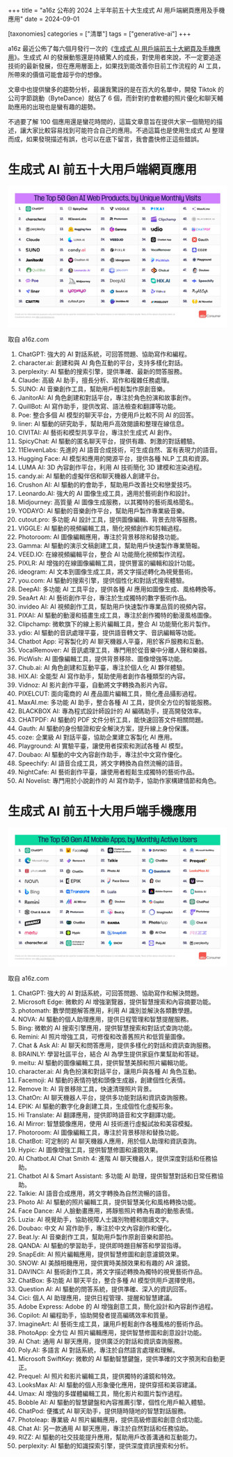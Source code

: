 +++
title = "a16z 公布的 2024 上半年前五十大生成式 AI 用戶端網頁應用及手機應用"
date = 2024-09-01

[taxonomies]
categories = ["清單"]
tags = ["generative-ai"]
+++

a16z 最近公佈了每六個月發行一次的《[生成式 AI 用戶端前五十大網頁及手機應用](https://a16z.com/100-gen-ai-apps-3/)》。生成式 AI 的發展動態還是持續驚人的成長，對使用者來說，不一定要追逐技術的最新發展，但在應用層面上，如果找到能改善你目前工作流程的 AI 工具，所帶來的價值可能會超乎你的想像。

文章中也提供蠻多的趨勢分析，最讓我驚訝的是在百大的名單中，開發 Tiktok 的公司字節跳動（ByteDance）就佔了 6 個，而針對約會軟體的照片優化和聊天輔助應用的出現也是蠻有趣的趨勢。

不過要了解 100 個應用還是蠻花時間的，這篇文章意旨在提供大家一個簡短的描述，讓大家比較容易找到可能符合自己的應用。不過這篇也是使用生成式 AI 整理而成，如果發現描述有誤，也可以在底下留言，我會盡快修正這些錯誤。

# 生成式 AI 前五十大用戶端網頁應用

![top 50 gen ai web app](gen-ai-top50-web-apps.webp)
<p class="image-caption">取自 a16z.com</p>

1. ChatGPT: 強大的 AI 對話系統，可回答問題、協助寫作和編程。
2. character.ai: 創建和與 AI 角色互動的平台，支持多樣化對話。
3. perplexity: AI 驅動的搜索引擎，提供準確、最新的問答服務。
4. Claude: 高級 AI 助手，擅長分析、寫作和複雜任務處理。
5. SUNO: AI 音樂創作工具，幫助用戶輕鬆製作原創音樂。
6. JanitorAI: AI 角色創建和對話平台，專注於角色扮演和故事創作。
7. QuillBot: AI 寫作助手，提供改寫、語法檢查和翻譯等功能。
8. Poe: 整合多個 AI 模型的聊天平台，方便用戶比較不同 AI 的回答。
9.  liner: AI 驅動的研究助手，幫助用戶高效閱讀和整理在線信息。
10. CIVITAI: AI 藝術和模型共享平台，專注於生成式 AI 創作。
11. SpicyChat: AI 驅動的匿名聊天平台，提供有趣、刺激的對話體驗。
12. 11ElevenLabs: 先進的 AI 語音合成技術，可生成自然、富有表現力的語音。
13. Hugging Face: AI 模型和應用的開源平台，提供各種 NLP 工具和資源。
14. LUMA AI: 3D 內容創作平台，利用 AI 技術簡化 3D 建模和渲染過程。
15. candy.ai: AI 驅動的虛擬伴侶和聊天機器人創建平台。
16. Crushon AI: AI 驅動的約會助手，幫助用戶改善社交和戀愛技巧。
17. Leonardo.AI: 強大的 AI 圖像生成工具，適用於藝術創作和設計。
18. Midjourney: 高質量 AI 圖像生成服務，以其獨特的藝術風格聞名。
19. YODAYO: AI 驅動的音樂創作平台，幫助用戶製作專業級音樂。
20. cutout.pro: 多功能 AI 設計工具，提供圖像編輯、背景去除等服務。
21. VIGGLE: AI 驅動的視頻編輯工具，簡化視頻創作和剪輯過程。
22. Photoroom: AI 圖像編輯應用，專注於背景移除和替換功能。
23. Gamma: AI 驅動的演示文稿創建工具，幫助用戶快速製作專業簡報。
24. VEED.IO: 在線視頻編輯平台，整合 AI 功能簡化視頻製作流程。
25. PIXLR: AI 增強的在線圖像編輯工具，提供豐富的編輯和設計功能。
26. ideogram: AI 文本到圖像生成工具，將文字描述轉化為視覺藝術。
27. you.com: AI 驅動的搜索引擎，提供個性化和對話式搜索體驗。
28. DeepAI: 多功能 AI 工具平台，提供各種 AI 應用如圖像生成、風格轉換等。
29. SeaArt AI: AI 藝術創作平台，專注於生成獨特的數字藝術作品。
30. invideo AI: AI 視頻創作工具，幫助用戶快速製作專業品質的視頻內容。
31. PIXAI: AI 驅動的動漫和插畫生成工具，專注於創作獨特的動漫風格圖像。
32. Clipchamp: 微軟旗下的線上影片編輯工具，整合 AI 功能簡化影片製作。
33. ydio: AI 驅動的音訊處理平臺，提供語音轉文字、音訊編輯等功能。
34. Chatbot App: 可客製化的 AI 聊天機器人平臺，用於客戶服務和互動。
35. VocalRemover: AI 音訊處理工具，專門用於從音樂中分離人聲和樂器。
36. PicWish: AI 圖像編輯工具，提供背景移除、圖像增強等功能。
37. Chub.ai: AI 角色創建和互動平臺，專注於個人化 AI 夥伴體驗。
38. HIX.AI: 全能型 AI 寫作助手，幫助使用者創作各種類型的內容。
39. Vidnoz: AI 影片創作平臺，自動將文字轉換為影片內容。
40. PIXELCUT: 面向電商的 AI 產品圖片編輯工具，簡化產品攝影過程。
41. MaxAI.me: 多功能 AI 助手，整合各種 AI 工具，提供全方位的智能服務。
42. BLACKBOX AI: 專為程式設計師設計的 AI 編碼助手，提高開發效率。
43. CHATPDF: AI 驅動的 PDF 文件分析工具，能快速回答文件相關問題。
44. Gauth: AI 驅動的身份驗證和安全解決方案，提升線上身份保護。
45. coze: 企業級 AI 對話平臺，協助企業建立客製化 AI 應用。
46. Playground: AI 實驗平臺，讓使用者探索和測試各種 AI 模型。
47. Doubao: AI 驅動的中文內容創作助手，專注於中文寫作優化。
48. Speechify: AI 語音合成工具，將文字轉換為自然流暢的語音。
49. NightCafe: AI 藝術創作平臺，讓使用者輕鬆生成獨特的藝術作品。
50. AI Novelist: 專門用於小說創作的 AI 寫作助手，協助作家構建情節和角色。

# 生成式 AI 前五十大用戶端手機應用

![top 50 gen ai mobile app](gen-ai-top50-mobile-apps.webp)
<p class="image-caption">取自 a16z.com</p>

1. ChatGPT: 強大的 AI 對話系統，可回答問題、協助寫作和解決問題。
1. Microsoft Edge: 微軟的 AI 增強瀏覽器，提供智慧搜索和內容摘要功能。
1. photomath: 數學問題解答應用，利用 AI 識別並解決各類數學題。
1. NOVA: AI 驅動的個人助理應用，提供日程管理和智慧提醒服務。
1. Bing: 微軟的 AI 搜索引擎應用，提供智慧搜索和對話式查詢功能。
1. Remini: AI 照片增強工具，可修復和改善舊照片和低質量圖像。
1. Chat & Ask AI: AI 聊天和問答應用，提供多樣化的對話和資訊查詢服務。
1. BRAINLY: 學習社區平台，結合 AI 為學生提供家庭作業幫助和答疑。
1. meitu: AI 驅動的圖像編輯工具，提供智慧美顏和照片編輯功能。
1. character.ai: AI 角色扮演和對話平台，讓用戶與各種 AI 角色互動。
1. Facemoji: AI 驅動的表情符號和頭像生成器，創建個性化表情。
1. Remove It: AI 背景移除工具，快速清理照片背景。
1. ChatOn: AI 聊天機器人平台，提供多功能對話和資訊查詢服務。
1. EPIK: AI 驅動的數字化身創建工具，生成個性化虛擬形象。
1. Hi Translate: AI 翻譯應用，提供即時語音和文字翻譯功能。
1. AI Mirror: 智慧鏡像應用，使用 AI 技術進行虛擬試妝和美容模擬。
1. Photoroom: AI 圖像編輯工具，專注於背景移除和替換功能。
1. ChatBot: 可定制的 AI 聊天機器人應用，用於個人助理和資訊查詢。
1. Hypic: AI 圖像增強工具，提供智慧修圖和濾鏡效果。
1. AI Chatbot.AI Chat Smith 4: 進階 AI 聊天機器人，提供深度對話和任務協助。
1. Chatbot AI & Smart Assistant: 多功能 AI 助理，提供智慧對話和日常任務協助。
1. Talkie: AI 語音合成應用，將文字轉換為自然流暢的語音。
1. Photo AI: AI 驅動的照片編輯工具，提供智慧美化和風格轉換功能。
1. Face Dance: AI 人臉動畫應用，將靜態照片轉為有趣的動態表情。
1. Luzia: AI 視覺助手，協助視障人士識別物體和閱讀文字。
1. Doubao: 中文 AI 寫作助手，專注於中文內容創作和優化。
1. Beat.ly: AI 音樂創作工具，幫助用戶製作原創音樂和節拍。
1. QANDA: AI 驅動的學習助手，提供即時題目解答和學習指導。
1. SnapEdit: AI 照片編輯應用，提供智慧修圖和創意濾鏡效果。
1. SNOW: AI 美顏相機應用，提供實時美顏效果和有趣的 AR 濾鏡。
1. DAVINCI: AI 藝術創作工具，將文字描述轉換為獨特的視覺藝術作品。
1. ChatBox: 多功能 AI 聊天平台，整合多種 AI 模型供用戶選擇使用。
1. Question AI: AI 驅動的問答系統，提供準確、深入的資訊回答。
1. Cici: 個人 AI 助理應用，提供日程管理、提醒和智慧建議。
1. Adobe Express: Adobe 的 AI 增強創意工具，簡化設計和內容創作過程。
1. Copilot: AI 編程助手，協助開發者提高編碼效率和質量。
1. ImagineArt: AI 藝術生成工具，讓用戶輕鬆創作各種風格的藝術作品。
1. PhotoApp: 全方位 AI 照片編輯應用，提供智慧修圖和創意設計功能。
1. AI Chat: 通用 AI 聊天應用，提供廣泛的對話和資訊查詢服務。
1. Poly.AI: 多語言 AI 對話系統，專注於自然語言處理和理解。
1. Microsoft SwiftKey: 微軟的 AI 驅動智慧鍵盤，提供準確的文字預測和自動更正。
1. Prequel: AI 照片和影片編輯工具，提供獨特的濾鏡和特效。
1. LooksMax AI: AI 驅動的個人形象優化應用，提供穿搭和美容建議。
1. Umax: AI 增強的多媒體編輯工具，簡化影片和圖片製作過程。
1. Bobble AI: AI 驅動的智慧鍵盤和內容推薦引擎，個性化用戶輸入體驗。
1. ChatPod: 便攜式 AI 聊天助手，提供隨時隨地的智慧對話服務。
1. Photoleap: 專業級 AI 照片編輯應用，提供高級修圖和創意合成功能。
1. Chat AI: 另一款通用 AI 聊天應用，專注於自然對話和任務協助。
1. RIZZ: AI 驅動的社交技能提升應用，幫助用戶改善溝通和互動能力。
1. perplexity: AI 驅動的知識探索引擎，提供深度資訊搜索和分析。
